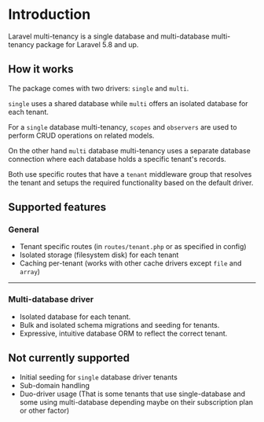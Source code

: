 # Introduction

Laravel multi-tenancy is a single database and multi-database multi-tenancy package for Laravel 5.8 and up.

## How it works

The package comes with two drivers: `single` and `multi`. 

`single` uses a shared database while `multi` offers an isolated database for each tenant.

For a `single` database multi-tenancy, `scopes` and `observers` are used to perform CRUD operations on related models.

On the other hand `multi` database multi-tenancy uses a separate database connection where each database holds a specific tenant's records.

Both use specific routes that have a `tenant` middleware group that resolves the tenant and setups the required functionality based on the default driver.

## Supported features

### General

- Tenant specific routes (in `routes/tenant.php` or as specified in config)
- Isolated storage (filesystem disk) for each tenant
- Caching per-tenant (works with other cache drivers except `file` and `array`)

---

### Multi-database driver

- Isolated database for each tenant.
- Bulk and isolated schema migrations and seeding for tenants.
- Expressive, intuitive database ORM to reflect the correct tenant.


## Not currently supported

- Initial seeding for `single` database driver tenants
- Sub-domain handling
- Duo-driver usage (That is some tenants that use single-database and some using multi-database depending maybe on their subscription plan or other factor)
